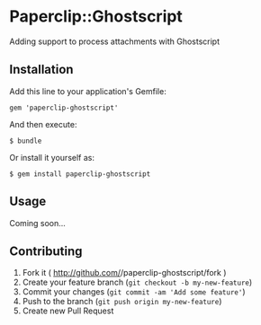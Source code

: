 # Paperclip::Ghostscript

Adding support to process attachments with Ghostscript

## Installation

Add this line to your application's Gemfile:

    gem 'paperclip-ghostscript'

And then execute:

    $ bundle

Or install it yourself as:

    $ gem install paperclip-ghostscript

## Usage

Coming soon...

## Contributing

1. Fork it ( http://github.com/<my-github-username>/paperclip-ghostscript/fork )
2. Create your feature branch (`git checkout -b my-new-feature`)
3. Commit your changes (`git commit -am 'Add some feature'`)
4. Push to the branch (`git push origin my-new-feature`)
5. Create new Pull Request

